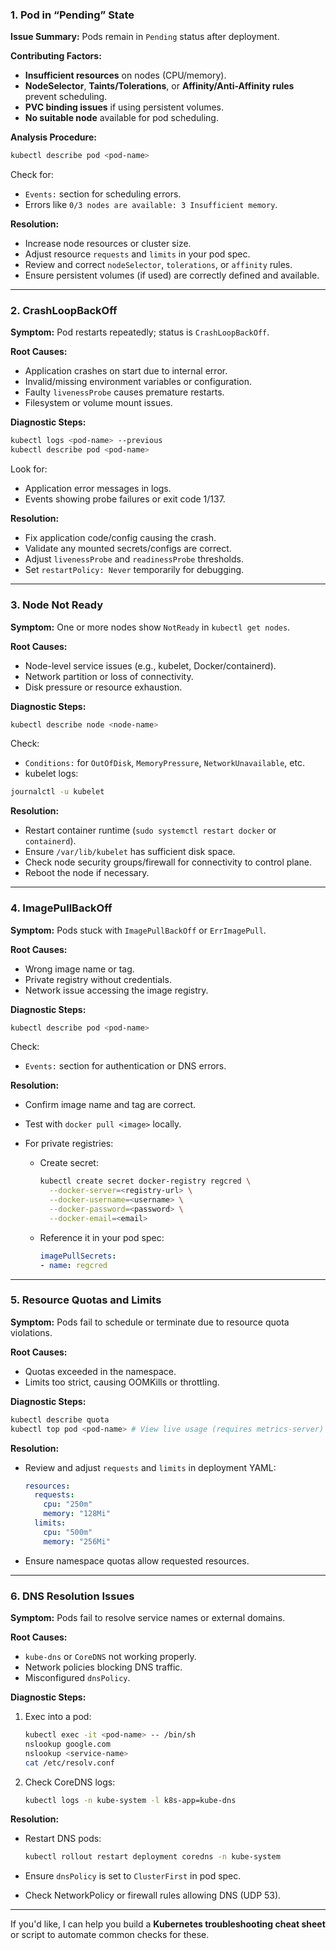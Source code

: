 
### **1. Pod in “Pending” State**

**Issue Summary:**
Pods remain in `Pending` status after deployment.

**Contributing Factors:**

* **Insufficient resources** on nodes (CPU/memory).
* **NodeSelector**, **Taints/Tolerations**, or **Affinity/Anti-Affinity rules** prevent scheduling.
* **PVC binding issues** if using persistent volumes.
* **No suitable node** available for pod scheduling.

**Analysis Procedure:**

```bash
kubectl describe pod <pod-name>
```

Check for:

* `Events:` section for scheduling errors.
* Errors like `0/3 nodes are available: 3 Insufficient memory`.

**Resolution:**

* Increase node resources or cluster size.
* Adjust resource `requests` and `limits` in your pod spec.
* Review and correct `nodeSelector`, `tolerations`, or `affinity` rules.
* Ensure persistent volumes (if used) are correctly defined and available.

---

### **2. CrashLoopBackOff**

**Symptom:**
Pod restarts repeatedly; status is `CrashLoopBackOff`.

**Root Causes:**

* Application crashes on start due to internal error.
* Invalid/missing environment variables or configuration.
* Faulty `livenessProbe` causes premature restarts.
* Filesystem or volume mount issues.

**Diagnostic Steps:**

```bash
kubectl logs <pod-name> --previous
kubectl describe pod <pod-name>
```

Look for:

* Application error messages in logs.
* Events showing probe failures or exit code 1/137.

**Resolution:**

* Fix application code/config causing the crash.
* Validate any mounted secrets/configs are correct.
* Adjust `livenessProbe` and `readinessProbe` thresholds.
* Set `restartPolicy: Never` temporarily for debugging.

---

### **3. Node Not Ready**

**Symptom:**
One or more nodes show `NotReady` in `kubectl get nodes`.

**Root Causes:**

* Node-level service issues (e.g., kubelet, Docker/containerd).
* Network partition or loss of connectivity.
* Disk pressure or resource exhaustion.

**Diagnostic Steps:**

```bash
kubectl describe node <node-name>
```

Check:

* `Conditions:` for `OutOfDisk`, `MemoryPressure`, `NetworkUnavailable`, etc.
* kubelet logs:

```bash
journalctl -u kubelet
```

**Resolution:**

* Restart container runtime (`sudo systemctl restart docker` or `containerd`).
* Ensure `/var/lib/kubelet` has sufficient disk space.
* Check node security groups/firewall for connectivity to control plane.
* Reboot the node if necessary.

---

### **4. ImagePullBackOff**

**Symptom:**
Pods stuck with `ImagePullBackOff` or `ErrImagePull`.

**Root Causes:**

* Wrong image name or tag.
* Private registry without credentials.
* Network issue accessing the image registry.

**Diagnostic Steps:**

```bash
kubectl describe pod <pod-name>
```

Check:

* `Events:` section for authentication or DNS errors.

**Resolution:**

* Confirm image name and tag are correct.
* Test with `docker pull <image>` locally.
* For private registries:

  * Create secret:

    ```bash
    kubectl create secret docker-registry regcred \
      --docker-server=<registry-url> \
      --docker-username=<username> \
      --docker-password=<password> \
      --docker-email=<email>
    ```
  * Reference it in your pod spec:

    ```yaml
    imagePullSecrets:
    - name: regcred
    ```

---

### **5. Resource Quotas and Limits**

**Symptom:**
Pods fail to schedule or terminate due to resource quota violations.

**Root Causes:**

* Quotas exceeded in the namespace.
* Limits too strict, causing OOMKills or throttling.

**Diagnostic Steps:**

```bash
kubectl describe quota
kubectl top pod <pod-name> # View live usage (requires metrics-server)
```

**Resolution:**

* Review and adjust `requests` and `limits` in deployment YAML:

  ```yaml
  resources:
    requests:
      cpu: "250m"
      memory: "128Mi"
    limits:
      cpu: "500m"
      memory: "256Mi"
  ```
* Ensure namespace quotas allow requested resources.

---

### **6. DNS Resolution Issues**

**Symptom:**
Pods fail to resolve service names or external domains.

**Root Causes:**

* `kube-dns` or `CoreDNS` not working properly.
* Network policies blocking DNS traffic.
* Misconfigured `dnsPolicy`.

**Diagnostic Steps:**

1. Exec into a pod:

   ```bash
   kubectl exec -it <pod-name> -- /bin/sh
   nslookup google.com
   nslookup <service-name>
   cat /etc/resolv.conf
   ```

2. Check CoreDNS logs:

   ```bash
   kubectl logs -n kube-system -l k8s-app=kube-dns
   ```

**Resolution:**

* Restart DNS pods:

  ```bash
  kubectl rollout restart deployment coredns -n kube-system
  ```
* Ensure `dnsPolicy` is set to `ClusterFirst` in pod spec.
* Check NetworkPolicy or firewall rules allowing DNS (UDP 53).

---

If you'd like, I can help you build a **Kubernetes troubleshooting cheat sheet** or script to automate common checks for these.
